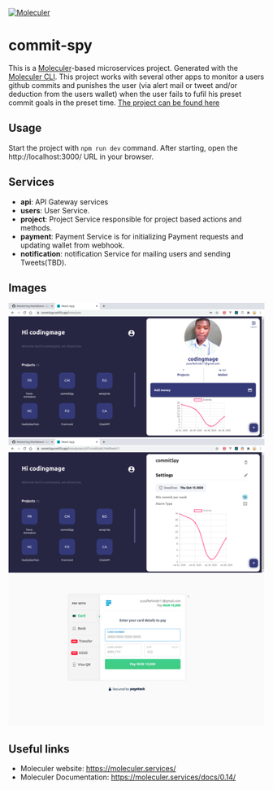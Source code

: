 [![Moleculer](https://badgen.net/badge/Powered%20by/Moleculer/0e83cd)](https://moleculer.services)

# commit-spy
This is a [Moleculer](https://moleculer.services/)-based microservices project. Generated with the [Moleculer CLI](https://moleculer.services/docs/0.14/moleculer-cli.html). This project works with several other apps to monitor a users github commits and punishes the user (via alert mail or tweet and/or deduction from the users wallet) when the user fails to  fufil his preset commit goals in the preset time. [The project can be found here](https://commitspy.netlify.app)

## Usage
Start the project with `npm run dev` command. 
After starting, open the http://localhost:3000/ URL in your browser. 


## Services
- **api**: API Gateway services
- **users**: User Service.
- **project**: Project Service responsible for project based actions and methods.
- **payment**: Payment Service is for initializing Payment requests and updating wallet from webhook.
- **notification**: notification Service for mailing users and sending Tweets(TBD).

## Images
![User Page](./images/home.png)
![Project Page](./images/project.png)
![User Page](./images/payment.png)



## Useful links

* Moleculer website: https://moleculer.services/
* Moleculer Documentation: https://moleculer.services/docs/0.14/


